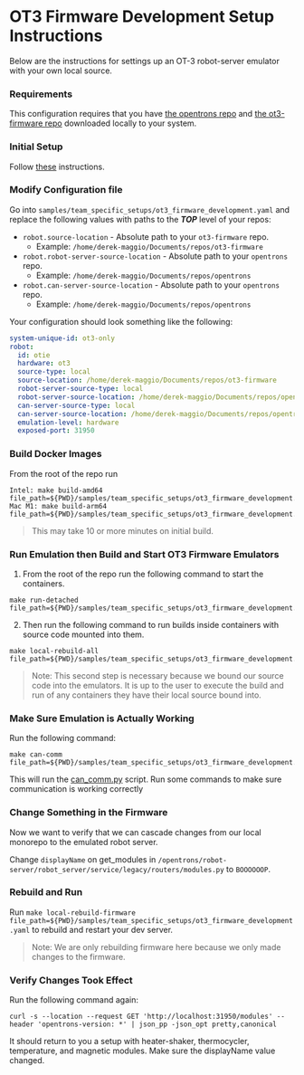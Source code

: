 # OT3 Firmware Development Setup Instructions

Below are the instructions for settings up an OT-3 robot-server emulator with your own local source.

### Requirements

This configuration requires that you have [the opentrons repo](https://github.com/Opentrons/opentrons) and
[the ot3-firmware repo](https://github.com/Opentrons/ot3-firmware) downloaded locally to your system.

### Initial Setup

Follow [these](https://github.com/Opentrons/opentrons-emulation/blob/main/README.md#initial-configuration) instructions.

### Modify Configuration file

Go into `samples/team_specific_setups/ot3_firmware_development.yaml` and replace the following values with paths to the
**_TOP_** level of your repos:

* `robot.source-location` - Absolute path to your `ot3-firmware` repo.
    * Example: `/home/derek-maggio/Documents/repos/ot3-firmware`
* `robot.robot-server-source-location` - Absolute path to your `opentrons` repo.
    * Example: `/home/derek-maggio/Documents/repos/opentrons`
* `robot.can-server-source-location` - Absolute path to your `opentrons` repo.
    * Example: `/home/derek-maggio/Documents/repos/opentrons`

Your configuration should look something like the following:

```yaml
system-unique-id: ot3-only
robot:
  id: otie
  hardware: ot3
  source-type: local
  source-location: /home/derek-maggio/Documents/repos/ot3-firmware
  robot-server-source-type: local
  robot-server-source-location: /home/derek-maggio/Documents/repos/opentrons
  can-server-source-type: local
  can-server-source-location: /home/derek-maggio/Documents/repos/opentrons
  emulation-level: hardware
  exposed-port: 31950
```

### Build Docker Images

From the root of the repo run

```
Intel: make build-amd64 file_path=${PWD}/samples/team_specific_setups/ot3_firmware_development.yaml
Mac M1: make build-arm64 file_path=${PWD}/samples/team_specific_setups/ot3_firmware_development.yaml
```

> This may take 10 or more minutes on initial build.

### Run Emulation then Build and Start OT3 Firmware Emulators

1. From the root of the repo run the following command to start the containers.

```shell
make run-detached file_path=${PWD}/samples/team_specific_setups/ot3_firmware_development.yaml
```

2. Then run the following command to run builds inside containers with source code mounted into them.

```shell
make local-rebuild-all file_path=${PWD}/samples/team_specific_setups/ot3_firmware_development.yaml
```

> Note: This second step is necessary because we bound our source code into the emulators. It is up to the user to execute the build and run of any containers they have their local source bound into.

### Make Sure Emulation is Actually Working

Run the following command:

```shell
make can-comm file_path=${PWD}/samples/team_specific_setups/ot3_firmware_development.yaml
```

This will run
the [can_comm.py](https://github.com/Opentrons/opentrons/blob/edge/hardware/opentrons_hardware/scripts/can_comm.py)
script. Run some commands to make sure communication is working correctly

### Change Something in the Firmware

Now we want to verify that we can cascade changes from our local monorepo to the emulated robot server.

Change `displayName` on get_modules in `/opentrons/robot-server/robot_server/service/legacy/routers/modules.py`
to `BOOOOOOP`.

### Rebuild and Run

Run `make local-rebuild-firmware file_path=${PWD}/samples/team_specific_setups/ot3_firmware_development.yaml` to rebuild
and restart your dev server.

> Note: We are only rebuilding firmware here because we only made changes to the firmware.

### Verify Changes Took Effect

Run the following command again:

```shell
curl -s --location --request GET 'http://localhost:31950/modules' --header 'opentrons-version: *' | json_pp -json_opt pretty,canonical
```

It should return to you a setup with heater-shaker, thermocycler, temperature, and magnetic modules. Make sure the
displayName value changed.
